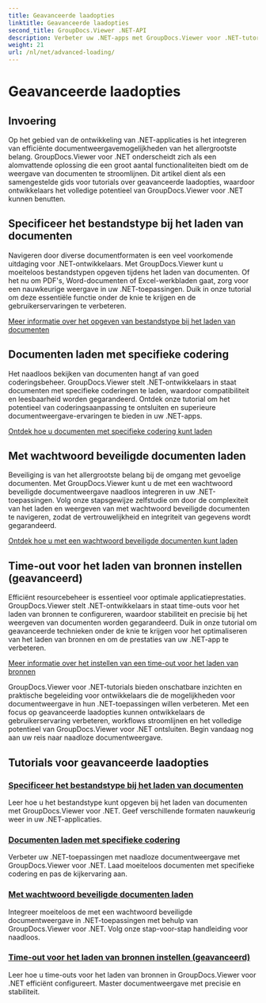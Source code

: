 ```yaml
---
title: Geavanceerde laadopties
linktitle: Geavanceerde laadopties
second_title: GroupDocs.Viewer .NET-API
description: Verbeter uw .NET-apps met GroupDocs.Viewer voor .NET-tutorials. Leer bestandstypen opgeven, coderingen beheren, met een wachtwoord beveiligde documenten laden en meer.
weight: 21
url: /nl/net/advanced-loading/
---
```


# Geavanceerde laadopties

## Invoering

Op het gebied van de ontwikkeling van .NET-applicaties is het integreren van efficiënte documentweergavemogelijkheden van het allergrootste belang. GroupDocs.Viewer voor .NET onderscheidt zich als een alomvattende oplossing die een groot aantal functionaliteiten biedt om de weergave van documenten te stroomlijnen. Dit artikel dient als een samengestelde gids voor tutorials over geavanceerde laadopties, waardoor ontwikkelaars het volledige potentieel van GroupDocs.Viewer voor .NET kunnen benutten.

## Specificeer het bestandstype bij het laden van documenten
Navigeren door diverse documentformaten is een veel voorkomende uitdaging voor .NET-ontwikkelaars. Met GroupDocs.Viewer kunt u moeiteloos bestandstypen opgeven tijdens het laden van documenten. Of het nu om PDF's, Word-documenten of Excel-werkbladen gaat, zorg voor een nauwkeurige weergave in uw .NET-toepassingen. Duik in onze tutorial om deze essentiële functie onder de knie te krijgen en de gebruikerservaringen te verbeteren.

[Meer informatie over het opgeven van bestandstype bij het laden van documenten](./specify-file-type/)

## Documenten laden met specifieke codering
Het naadloos bekijken van documenten hangt af van goed coderingsbeheer. GroupDocs.Viewer stelt .NET-ontwikkelaars in staat documenten met specifieke coderingen te laden, waardoor compatibiliteit en leesbaarheid worden gegarandeerd. Ontdek onze tutorial om het potentieel van coderingsaanpassing te ontsluiten en superieure documentweergave-ervaringen te bieden in uw .NET-apps.

[Ontdek hoe u documenten met specifieke codering kunt laden](./load-documents-encoding/)

## Met wachtwoord beveiligde documenten laden
Beveiliging is van het allergrootste belang bij de omgang met gevoelige documenten. Met GroupDocs.Viewer kunt u de met een wachtwoord beveiligde documentweergave naadloos integreren in uw .NET-toepassingen. Volg onze stapsgewijze zelfstudie om door de complexiteit van het laden en weergeven van met wachtwoord beveiligde documenten te navigeren, zodat de vertrouwelijkheid en integriteit van gegevens wordt gegarandeerd.

[Ontdek hoe u met een wachtwoord beveiligde documenten kunt laden](./load-password-protected-document/)

## Time-out voor het laden van bronnen instellen (geavanceerd)
Efficiënt resourcebeheer is essentieel voor optimale applicatieprestaties. GroupDocs.Viewer stelt .NET-ontwikkelaars in staat time-outs voor het laden van bronnen te configureren, waardoor stabiliteit en precisie bij het weergeven van documenten worden gegarandeerd. Duik in onze tutorial om geavanceerde technieken onder de knie te krijgen voor het optimaliseren van het laden van bronnen en om de prestaties van uw .NET-app te verbeteren.

[Meer informatie over het instellen van een time-out voor het laden van bronnen](./set-resource-loading-timeout/)

GroupDocs.Viewer voor .NET-tutorials bieden onschatbare inzichten en praktische begeleiding voor ontwikkelaars die de mogelijkheden voor documentweergave in hun .NET-toepassingen willen verbeteren. Met een focus op geavanceerde laadopties kunnen ontwikkelaars de gebruikerservaring verbeteren, workflows stroomlijnen en het volledige potentieel van GroupDocs.Viewer voor .NET ontsluiten. Begin vandaag nog aan uw reis naar naadloze documentweergave.
## Tutorials voor geavanceerde laadopties
### [Specificeer het bestandstype bij het laden van documenten](./specify-file-type/)
Leer hoe u het bestandstype kunt opgeven bij het laden van documenten met GroupDocs.Viewer voor .NET. Geef verschillende formaten nauwkeurig weer in uw .NET-applicaties.
### [Documenten laden met specifieke codering](./load-documents-encoding/)
Verbeter uw .NET-toepassingen met naadloze documentweergave met GroupDocs.Viewer voor .NET. Laad moeiteloos documenten met specifieke codering en pas de kijkervaring aan.
### [Met wachtwoord beveiligde documenten laden](./load-password-protected-document/)
Integreer moeiteloos de met een wachtwoord beveiligde documentweergave in .NET-toepassingen met behulp van GroupDocs.Viewer voor .NET. Volg onze stap-voor-stap handleiding voor naadloos.
### [Time-out voor het laden van bronnen instellen (geavanceerd)](./set-resource-loading-timeout/)
Leer hoe u time-outs voor het laden van bronnen in GroupDocs.Viewer voor .NET efficiënt configureert. Master documentweergave met precisie en stabiliteit.